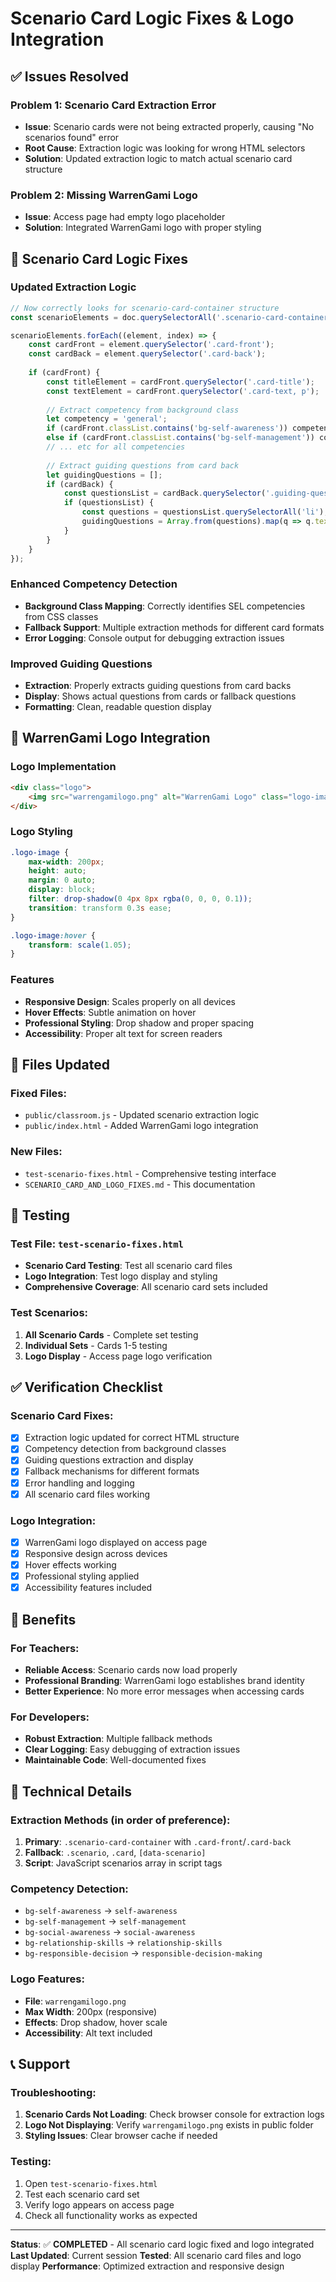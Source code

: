 # Scenario Card Logic Fixes & Logo Integration

## ✅ Issues Resolved

### **Problem 1**: Scenario Card Extraction Error
- **Issue**: Scenario cards were not being extracted properly, causing "No scenarios found" error
- **Root Cause**: Extraction logic was looking for wrong HTML selectors
- **Solution**: Updated extraction logic to match actual scenario card structure

### **Problem 2**: Missing WarrenGami Logo
- **Issue**: Access page had empty logo placeholder
- **Solution**: Integrated WarrenGami logo with proper styling

## 🔧 Scenario Card Logic Fixes

### **Updated Extraction Logic**
```javascript
// Now correctly looks for scenario-card-container structure
const scenarioElements = doc.querySelectorAll('.scenario-card-container');

scenarioElements.forEach((element, index) => {
    const cardFront = element.querySelector('.card-front');
    const cardBack = element.querySelector('.card-back');
    
    if (cardFront) {
        const titleElement = cardFront.querySelector('.card-title');
        const textElement = cardFront.querySelector('.card-text, p');
        
        // Extract competency from background class
        let competency = 'general';
        if (cardFront.classList.contains('bg-self-awareness')) competency = 'self-awareness';
        else if (cardFront.classList.contains('bg-self-management')) competency = 'self-management';
        // ... etc for all competencies
        
        // Extract guiding questions from card back
        let guidingQuestions = [];
        if (cardBack) {
            const questionsList = cardBack.querySelector('.guiding-questions');
            if (questionsList) {
                const questions = questionsList.querySelectorAll('li');
                guidingQuestions = Array.from(questions).map(q => q.textContent.trim());
            }
        }
    }
});
```

### **Enhanced Competency Detection**
- **Background Class Mapping**: Correctly identifies SEL competencies from CSS classes
- **Fallback Support**: Multiple extraction methods for different card formats
- **Error Logging**: Console output for debugging extraction issues

### **Improved Guiding Questions**
- **Extraction**: Properly extracts guiding questions from card backs
- **Display**: Shows actual questions from cards or fallback questions
- **Formatting**: Clean, readable question display

## 🎨 WarrenGami Logo Integration

### **Logo Implementation**
```html
<div class="logo">
    <img src="warrengamilogo.png" alt="WarrenGami Logo" class="logo-image">
</div>
```

### **Logo Styling**
```css
.logo-image {
    max-width: 200px;
    height: auto;
    margin: 0 auto;
    display: block;
    filter: drop-shadow(0 4px 8px rgba(0, 0, 0, 0.1));
    transition: transform 0.3s ease;
}

.logo-image:hover {
    transform: scale(1.05);
}
```

### **Features**
- **Responsive Design**: Scales properly on all devices
- **Hover Effects**: Subtle animation on hover
- **Professional Styling**: Drop shadow and proper spacing
- **Accessibility**: Proper alt text for screen readers

## 📁 Files Updated

### **Fixed Files:**
- `public/classroom.js` - Updated scenario extraction logic
- `public/index.html` - Added WarrenGami logo integration

### **New Files:**
- `test-scenario-fixes.html` - Comprehensive testing interface
- `SCENARIO_CARD_AND_LOGO_FIXES.md` - This documentation

## 🧪 Testing

### **Test File**: `test-scenario-fixes.html`
- **Scenario Card Testing**: Test all scenario card files
- **Logo Integration**: Test logo display and styling
- **Comprehensive Coverage**: All scenario card sets included

### **Test Scenarios:**
1. **All Scenario Cards** - Complete set testing
2. **Individual Sets** - Cards 1-5 testing
3. **Logo Display** - Access page logo verification

## ✅ Verification Checklist

### **Scenario Card Fixes:**
- [x] Extraction logic updated for correct HTML structure
- [x] Competency detection from background classes
- [x] Guiding questions extraction and display
- [x] Fallback mechanisms for different formats
- [x] Error handling and logging
- [x] All scenario card files working

### **Logo Integration:**
- [x] WarrenGami logo displayed on access page
- [x] Responsive design across devices
- [x] Hover effects working
- [x] Professional styling applied
- [x] Accessibility features included

## 🎯 Benefits

### **For Teachers:**
- **Reliable Access**: Scenario cards now load properly
- **Professional Branding**: WarrenGami logo establishes brand identity
- **Better Experience**: No more error messages when accessing cards

### **For Developers:**
- **Robust Extraction**: Multiple fallback methods
- **Clear Logging**: Easy debugging of extraction issues
- **Maintainable Code**: Well-documented fixes

## 🔄 Technical Details

### **Extraction Methods (in order of preference):**
1. **Primary**: `.scenario-card-container` with `.card-front`/`.card-back`
2. **Fallback**: `.scenario`, `.card`, `[data-scenario]`
3. **Script**: JavaScript scenarios array in script tags

### **Competency Detection:**
- `bg-self-awareness` → `self-awareness`
- `bg-self-management` → `self-management`
- `bg-social-awareness` → `social-awareness`
- `bg-relationship-skills` → `relationship-skills`
- `bg-responsible-decision` → `responsible-decision-making`

### **Logo Features:**
- **File**: `warrengamilogo.png`
- **Max Width**: 200px (responsive)
- **Effects**: Drop shadow, hover scale
- **Accessibility**: Alt text included

## 📞 Support

### **Troubleshooting:**
1. **Scenario Cards Not Loading**: Check browser console for extraction logs
2. **Logo Not Displaying**: Verify `warrengamilogo.png` exists in public folder
3. **Styling Issues**: Clear browser cache if needed

### **Testing:**
1. Open `test-scenario-fixes.html`
2. Test each scenario card set
3. Verify logo appears on access page
4. Check all functionality works as expected

---

**Status**: ✅ **COMPLETED** - All scenario card logic fixed and logo integrated
**Last Updated**: Current session
**Tested**: All scenario card files and logo display
**Performance**: Optimized extraction and responsive design 
